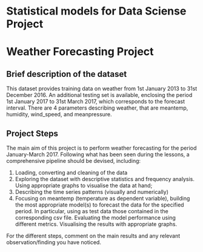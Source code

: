 # Statistical models for Data Sciense Project

# Weather Forecasting Project
## Brief description of the dataset

This dataset provides training data on weather from 1st January 2013 to 31st December 2016. An additional testing set is available, enclosing the period 1st January 2017 to 31st March 2017, which corresponds to the forecast interval. There are 4 parameters describing weather, that are meantemp, humidity, wind_speed, and meanpressure.

## Project Steps

The main aim of this project is to perform weather forecasting for the period January-March 2017. Following what has been seen during the lessons, a comprehensive pipeline should be devised, including:

1. Loading, converting and cleaning of the data
2. Exploring the dataset with descriptive statistics and frequency analysis. Using appropriate graphs to visualise the data at hand;
3. Describing the time series patterns (visually and numerically)
4. Focusing on meantemp (temperature as dependent variable), building the most appropriate model(s) to forecast the data for the specified period. In particular, using as test data those contained in the corresponding csv file. Evaluating the model performance using different metrics. Visualising the results with appropriate graphs.

For the different steps, comment on the main results and any relevant observation/finding you have noticed.

